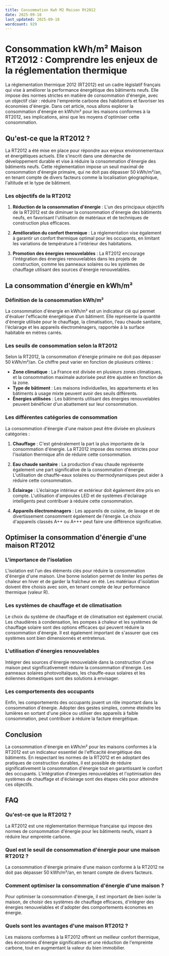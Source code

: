 ```yaml
---
title: Consommation Kwh M2 Maison Rt2012
date: 2025-09-18
last_updated: 2025-09-18
wordcount: 929
---
```


# Consommation kWh/m² Maison RT2012 : Comprendre les enjeux de la réglementation thermique

La réglementation thermique 2012 (RT2012) est un cadre législatif français qui vise à améliorer la performance énergétique des bâtiments neufs. Elle impose des normes strictes en matière de consommation d'énergie, avec un objectif clair : réduire l'empreinte carbone des habitations et favoriser les économies d'énergie. Dans cet article, nous allons explorer la consommation d'énergie en kWh/m² pour les maisons conformes à la RT2012, ses implications, ainsi que les moyens d'optimiser cette consommation.

## Qu'est-ce que la RT2012 ?

La RT2012 a été mise en place pour répondre aux enjeux environnementaux et énergétiques actuels. Elle s'inscrit dans une démarche de développement durable et vise à réduire la consommation d'énergie des bâtiments neufs. Cette réglementation impose un seuil maximal de consommation d'énergie primaire, qui ne doit pas dépasser 50 kWh/m²/an, en tenant compte de divers facteurs comme la localisation géographique, l'altitude et le type de bâtiment.

### Les objectifs de la RT2012

1. **Réduction de la consommation d'énergie** : L'un des principaux objectifs de la RT2012 est de diminuer la consommation d'énergie des bâtiments neufs, en favorisant l'utilisation de matériaux et de techniques de construction plus efficaces.
  
2. **Amélioration du confort thermique** : La réglementation vise également à garantir un confort thermique optimal pour les occupants, en limitant les variations de température à l'intérieur des habitations.

3. **Promotion des énergies renouvelables** : La RT2012 encourage l'intégration des énergies renouvelables dans les projets de construction, comme les panneaux solaires ou les systèmes de chauffage utilisant des sources d'énergie renouvelables.

## La consommation d'énergie en kWh/m²

### Définition de la consommation kWh/m²

La consommation d'énergie en kWh/m² est un indicateur clé qui permet d'évaluer l'efficacité énergétique d'un bâtiment. Elle représente la quantité d'énergie utilisée pour le chauffage, la climatisation, l'eau chaude sanitaire, l'éclairage et les appareils électroménagers, rapportée à la surface habitable en mètres carrés.

### Les seuils de consommation selon la RT2012

Selon la RT2012, la consommation d'énergie primaire ne doit pas dépasser 50 kWh/m²/an. Ce chiffre peut varier en fonction de plusieurs critères :

- **Zone climatique** : La France est divisée en plusieurs zones climatiques, et la consommation maximale autorisée peut être ajustée en fonction de la zone.
- **Type de bâtiment** : Les maisons individuelles, les appartements et les bâtiments à usage mixte peuvent avoir des seuils différents.
- **Énergies utilisées** : Les bâtiments utilisant des énergies renouvelables peuvent bénéficier d'un abattement sur leur consommation.

### Les différentes catégories de consommation

La consommation d'énergie d'une maison peut être divisée en plusieurs catégories :

1. **Chauffage** : C'est généralement la part la plus importante de la consommation d'énergie. La RT2012 impose des normes strictes pour l'isolation thermique afin de réduire cette consommation.
  
2. **Eau chaude sanitaire** : La production d'eau chaude représente également une part significative de la consommation d'énergie. L'utilisation de chauffe-eaux solaires ou thermodynamiques peut aider à réduire cette consommation.

3. **Éclairage** : L'éclairage intérieur et extérieur doit également être pris en compte. L'utilisation d'ampoules LED et de systèmes d'éclairage intelligents peut contribuer à réduire cette consommation.

4. **Appareils électroménagers** : Les appareils de cuisine, de lavage et de divertissement consomment également de l'énergie. Le choix d'appareils classés A++ ou A+++ peut faire une différence significative.

## Optimiser la consommation d'énergie d'une maison RT2012

### L'importance de l'isolation

L'isolation est l'un des éléments clés pour réduire la consommation d'énergie d'une maison. Une bonne isolation permet de limiter les pertes de chaleur en hiver et de garder la fraîcheur en été. Les matériaux d'isolation doivent être choisis avec soin, en tenant compte de leur performance thermique (valeur R).

### Les systèmes de chauffage et de climatisation

Le choix du système de chauffage et de climatisation est également crucial. Les chaudières à condensation, les pompes à chaleur et les systèmes de chauffage solaire sont des options efficaces qui peuvent réduire la consommation d'énergie. Il est également important de s'assurer que ces systèmes sont bien dimensionnés et entretenus.

### L'utilisation d'énergies renouvelables

Intégrer des sources d'énergie renouvelable dans la construction d'une maison peut significativement réduire la consommation d'énergie. Les panneaux solaires photovoltaïques, les chauffe-eaux solaires et les éoliennes domestiques sont des solutions à envisager.

### Les comportements des occupants

Enfin, les comportements des occupants jouent un rôle important dans la consommation d'énergie. Adopter des gestes simples, comme éteindre les lumières en sortant d'une pièce ou utiliser des appareils à faible consommation, peut contribuer à réduire la facture énergétique.

## Conclusion

La consommation d'énergie en kWh/m² pour les maisons conformes à la RT2012 est un indicateur essentiel de l'efficacité énergétique des bâtiments. En respectant les normes de la RT2012 et en adoptant des pratiques de construction durables, il est possible de réduire significativement la consommation d'énergie tout en garantissant le confort des occupants. L'intégration d'énergies renouvelables et l'optimisation des systèmes de chauffage et d'éclairage sont des étapes clés pour atteindre ces objectifs.

## FAQ

### Qu'est-ce que la RT2012 ?

La RT2012 est une réglementation thermique française qui impose des normes de consommation d'énergie pour les bâtiments neufs, visant à réduire leur empreinte carbone.

### Quel est le seuil de consommation d'énergie pour une maison RT2012 ?

La consommation d'énergie primaire d'une maison conforme à la RT2012 ne doit pas dépasser 50 kWh/m²/an, en tenant compte de divers facteurs.

### Comment optimiser la consommation d'énergie d'une maison ?

Pour optimiser la consommation d'énergie, il est important de bien isoler la maison, de choisir des systèmes de chauffage efficaces, d'intégrer des énergies renouvelables et d'adopter des comportements économes en énergie.

### Quels sont les avantages d'une maison RT2012 ?

Les maisons conformes à la RT2012 offrent un meilleur confort thermique, des économies d'énergie significatives et une réduction de l'empreinte carbone, tout en augmentant la valeur du bien immobilier.